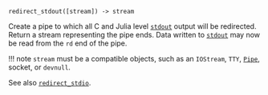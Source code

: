 ```
redirect_stdout([stream]) -> stream
```

Create a pipe to which all C and Julia level [`stdout`](@ref) output will be redirected. Return a stream representing the pipe ends. Data written to [`stdout`](@ref) may now be read from the `rd` end of the pipe.

!!! note
    `stream` must be a compatible objects, such as an `IOStream`, `TTY`, [`Pipe`](@ref), socket, or `devnull`.


See also [`redirect_stdio`](@ref).

